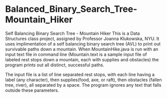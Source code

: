 # Balanced_Binary_Search_Tree-Mountain_Hiker
Self Balancing Binary Search Tree - Mountain Hiker
This is a Data Structures class project, assigned by Professor Joanna Klukowska, NYU.
It uses implimentation of a self balancing binary search tree (AVL) to print out survivable paths down a mountain.
When MountainHike.java is run with an input text file in command line (Mountain.text is a sample input file of
labeled rest stops down a mountain, each with supplies and obstacles) the program prints out all distinct,
successful paths. 

The input file is a list of line separated rest stops, with each line having a label (any character),
then supplies(food, axe, or raft), then obstacles (fallen tree, river), all separated by a space.
The program ignores any text that falls outside these parameters.
